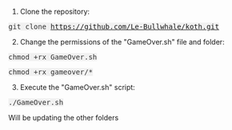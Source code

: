 1. Clone the repository:  

<kbd style="background-color: #f1f1f1; color: #333;">git clone https://github.com/Le-Bullwhale/koth.git</kbd>

2. Change the permissions of the "GameOver.sh" file and folder:  

<kbd style="background-color: #f1f1f1; color: #333;">chmod +rx GameOver.sh</kbd>  

<kbd style="background-color: #f1f1f1; color: #333;">chmod +rx gameover/*</kbd>

3. Execute the "GameOver.sh" script:  

<kbd style="background-color: #f1f1f1; color: #333;">./GameOver.sh</kbd>


Will be updating the other folders
